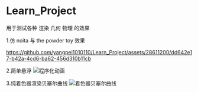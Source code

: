 # Learn_Project
用于测试各种 渲染 几何 物理 的效果

1.仿 noita 与 the powder toy 效果

https://github.com/yangpei1010110/Learn_Project/assets/28611200/dd642e17-b42a-4cd6-ba62-456d310b11cb

2.简单悬浮
![程序化动画](https://github.com/yangpei1010110/Learn_Project/assets/28611200/73dc8ea5-f048-409f-9664-6da5c0464129)

3.纯着色器渲染贝塞尔曲线
![着色器贝塞尔曲线](https://github.com/yangpei1010110/Learn_Project/assets/28611200/d3f7c8e5-159a-4d88-bc23-90af93c272e6)

